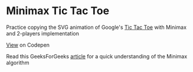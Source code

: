 # Minimax Tic Tac Toe
Practice copying the SVG animation of Google's [Tic Tac Toe](https://www.google.com.sg/search?q=tic+tac+toe) with Minimax and 2-players implementation

[View](https://codepen.io/sevresbabylone/full/BVvNPM/) on Codepen

Read this GeeksForGeeks [article](https://www.geeksforgeeks.org/minimax-algorithm-in-game-theory-set-1-introduction/) for a quick understanding of the Minimax algorithm
